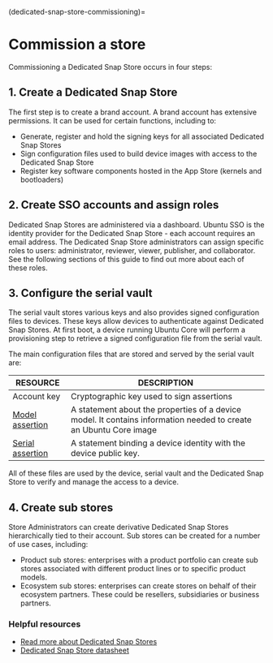 (dedicated-snap-store-commissioning)=
# Commission a store

<!-- 
Status: Document is unfocused, and not compliant to a specific Diataxis quadrant
Rewrite: Rework into how-to
 -->

Commissioning a Dedicated Snap Store occurs in four steps:

## 1. Create a Dedicated Snap Store

The first step is to create a brand account. A brand account has extensive
permissions. It can be used for certain functions, including to:

* Generate, register and hold the signing keys for all associated Dedicated
  Snap Stores
* Sign configuration files used to build device images with access to the
  Dedicated Snap Store
* Register key software components hosted in the App Store (kernels and
  bootloaders)

## 2. Create SSO accounts and assign roles

Dedicated Snap Stores are administered via a dashboard. Ubuntu SSO is the
identity provider for the Dedicated Snap Store - each account requires an email
address. The Dedicated Snap Store administrators can assign specific roles to
users: administrator, reviewer, viewer, publisher, and collaborator. See the
following sections of this guide to find out more about each of these roles.

## 3. Configure the serial vault

The serial vault stores various keys and also provides signed configuration
files to devices. These keys allow devices to authenticate against Dedicated
Snap Stores. At first boot, a device running Ubuntu Core will perform a
provisioning step to retrieve a signed configuration file from the serial vault.

The main configuration files that are stored and served by the serial vault are:

|RESOURCE|DESCRIPTION|
| --- | --- |
|Account key|Cryptographic key used to sign assertions|
|[Model assertion](https://ubuntu.com/core/docs/reference/assertions/model)|A statement about the properties of a device model. It contains information needed to create an Ubuntu Core image|
|[Serial assertion](https://ubuntu.com/core/docs/reference/assertions/serial)|A statement binding a device identity with the device public key.|

All of these files are used by the device, serial vault and the Dedicated Snap
Store to verify and manage the access to a device.

## 4. Create sub stores

Store Administrators can create derivative Dedicated Snap Stores hierarchically
tied to their account. Sub stores can be created for a number of use cases,
including:

* Product sub stores: enterprises with a product portfolio can create sub stores
  associated with different product lines or to specific product models.
* Ecosystem sub stores: enterprises can create stores on behalf of their
  ecosystem partners. These could be resellers, subsidiaries or business partners.

### Helpful resources

* [Read more about Dedicated Snap Stores](https://ubuntu.com/internet-of-things/appstore)
* [Dedicated Snap Store datasheet](https://assets.ubuntu.com/v1/d6d1d3fc-IoT+App+Store+Datasheet+v3.pdf)
